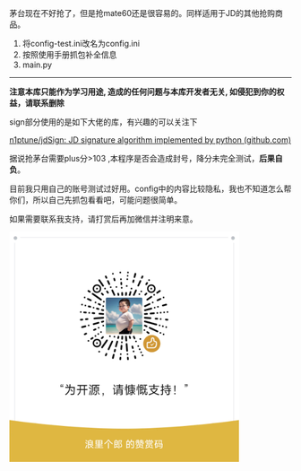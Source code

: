 茅台现在不好抢了，但是抢mate60还是很容易的。同样适用于JD的其他抢购商品。

1. 将config-test.ini改名为config.ini
2. 按照使用手册抓包补全信息
3. main.py



---

**注意本库只能作为学习用途, 造成的任何问题与本库开发者无关, 如侵犯到你的权益，请联系删除**

sign部分使用的是如下大佬的库，有兴趣的可以关注下

[n1ptune/jdSign: JD signature algorithm implemented by python (github.com)](https://github.com/n1ptune/jdSign)

据说抢茅台需要plus分>103 ,本程序是否会造成封号，降分未完全测试，**后果自负**。

目前我只用自己的账号测试过好用。config中的内容比较隐私，我也不知道怎么帮你们，所以自己先抓包看看吧，可能问题很简单。

如果需要联系我支持，请打赏后再加微信并注明来意。

<img src=".\doc\wx_code.png" alt="wx" style="zoom:40%;" />

